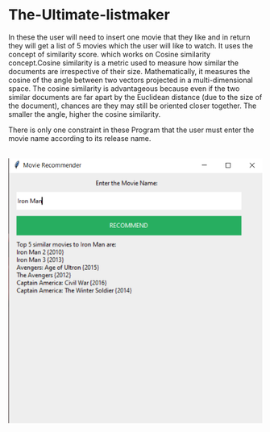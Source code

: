 # The-Ultimate-listmaker
In these the user will need to insert one movie that they like and in return they will get a list of 5 movies which the user will like to watch.
It uses the concept of similarity score. which works on Cosine similarity concept.Cosine similarity is a metric used to measure how similar the documents are irrespective of their size. Mathematically, it measures the cosine of the angle between two vectors projected in a multi-dimensional space. The cosine similarity is advantageous because even if the two similar documents are far apart by the Euclidean distance (due to the size of the document), chances are they may still be oriented closer together. The smaller the angle, higher the cosine similarity.
</h1>There is only one constraint in these Program that the user must enter the movie name according to its release name.</h1>
<br></br>
<p align="center">
  <img src = "Example.png"/>

</p>

</br>
